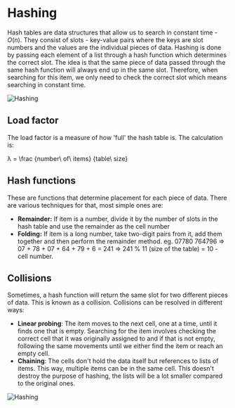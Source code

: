 # Hashing

Hash tables are data structures that allow us to search in constant time - $O(n)$. They consist of slots - key-value pairs where the keys are slot numbers and the values are the individual pieces of data. Hashing is done by passing each element of a list through a hash function which determines the correct slot. The idea is that the same piece of data passed through the same hash function will always end up in the same slot. Therefore, when searching for this item, we only need to check the correct slot which means searching in constant time.

![Hashing](../pics/hashing1.png)

## Load factor

The load factor is a measure of how 'full' the hash table is. The calculation is:

λ = \frac {number\  of\ items} {table\ size}

## Hash functions

These are functions that determine placement for each piece of data. There are various techniques for that, most simple ones are:

- **Remainder:** If item is a number, divide it by the number of slots in the hash table and use the remainder as the cell number
- **Folding:** If item is a long number, take two-digit pairs from it, add them together and then perform the remainder method. eg. 07780 764796 ⇒ 07 + 78 + 07 + 64 + 79 + 6 = 241 ⇒ 241 % 11 (size of the table) = 10 - cell number.

## Collisions

Sometimes, a hash function will return the same slot for two different pieces of data. This is known as a collision. Collisions can be resolved in different ways:

- **Linear probing**: The item moves to the next cell, one at a time, until it finds one that is empty. Searching for the item involves checking the correct cell that it was originally assigned to and if that is not empty, following the same movements until we either find the item or reach an empty cell.
- **Chaining**: The cells don't hold the data itself but references to lists of items. This way, multiple items can be in the same cell. This doesn't destroy the purpose of hashing, the lists will be a lot smaller compared to the original ones.

![Hashing](../pics/hashing2.png)